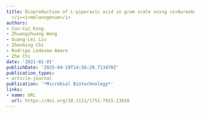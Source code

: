 ```yaml
---
title: Bioproduction of L‐piperazic acid in gram scale using <i>Aureobasidium</i><i>
  </i><i>melanogenum</i>
authors:
- Cun-Cui Kong
- Zhuangzhuang Wang
- Guang-Lei Liu
- Zhenming Chi
- Rodrigo Ledesma‐Amaro
- Zhe Chi
date: '2021-01-01'
publishDate: '2025-04-29T14:56:29.713470Z'
publication_types:
- article-journal
publication: '*Microbial Biotechnology*'
links:
- name: URL
  url: https://doi.org/10.1111/1751-7915.13838
---
```

